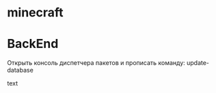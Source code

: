 # minecraft




# BackEnd
Открыть консоль диспетчера пакетов и прописать команду: update-database

text
